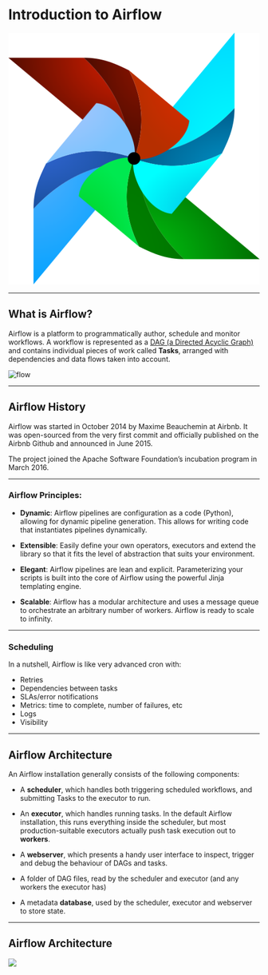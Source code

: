 
# Introduction to Airflow

![w:256, h:256](../img/airflow-svgrepo-com.svg)

---
## What is Airflow?

Airflow is a platform to programmatically author, schedule and monitor workflows.
A workflow is represented as a [DAG (a Directed Acyclic Graph)](https://airflow.apache.org/docs/apache-airflow/stable/concepts/dags.html) and contains individual pieces of work called **Tasks**, arranged with dependencies and data flows taken into account.

![flow](https://airflow.apache.org/docs/apache-airflow/stable/_images/edge_label_example.png)

---

## Airflow History 

Airflow was started in October 2014 by Maxime Beauchemin at Airbnb. It was open-sourced from the very first commit and officially published on the Airbnb Github and announced in June 2015.

The project joined the Apache Software Foundation’s incubation program in March 2016.


---
### Airflow Principles:

- **Dynamic**: Airflow pipelines are configuration as a code (Python), allowing for dynamic pipeline generation. This allows for writing code that instantiates pipelines dynamically.

- **Extensible**: Easily define your own operators, executors and extend the library so that it fits the level of abstraction that suits your environment.

- **Elegant**: Airflow pipelines are lean and explicit. Parameterizing your scripts is built into the core of Airflow using the powerful Jinja templating engine.

- **Scalable**: Airflow has a modular architecture and uses a message queue to orchestrate an arbitrary number of workers. Airflow is ready to scale to infinity.
---

### Scheduling 
In a nutshell, Airflow is like very advanced cron with:

- Retries
- Dependencies between tasks
- SLAs/error notifications
- Metrics: time to complete, number of failures, etc
- Logs
- Visibility

---

## Airflow Architecture

An Airflow installation generally consists of the following components:

- A **scheduler**, which handles both triggering scheduled workflows, and submitting Tasks to the executor to run.

- An **executor**, which handles running tasks. In the default Airflow installation, this runs everything inside the scheduler, but most production-suitable executors actually push task execution out to **workers**.

- A **webserver**, which presents a handy user interface to inspect, trigger and debug the behaviour of DAGs and tasks.

- A folder of DAG files, read by the scheduler and executor (and any workers the executor has)

- A metadata **database**, used by the scheduler, executor and webserver to store state.

---

## Airflow Architecture

<img src="https://airflow.apache.org/docs/apache-airflow/stable/_images/arch-diag-basic.png" height="500" />